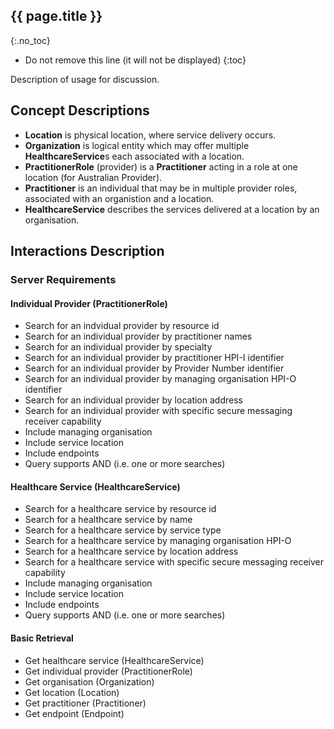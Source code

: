 ## {{ page.title }}
{:.no_toc}

<!-- TOC -->

* Do not remove this line (it will not be displayed)
{:toc}

Description of usage for discussion.

## Concept Descriptions

* **Location** is physical location, where service delivery occurs.
* **Organization** is logical entity which may offer multiple **HealthcareService**s each associated with a location.
* **PractitionerRole** (provider) is a **Practitioner** acting in a role at one location (for Australian Provider).
* **Practitioner** is an individual that may be in multiple provider roles, associated with an organistion and a location.
* **HealthcareService** describes the services delivered at a location by an organisation.


## Interactions Description

### Server Requirements

#### Individual Provider (PractitionerRole)
* Search for an indvidual provider by resource id
* Search for an individual provider by practitioner names
* Search for an individual provider by specialty
* Search for an individual provider by practitioner HPI-I identifier
* Search for an individual provider by Provider Number identifier
* Search for an individual provider by managing organisation HPI-O identifier
* Search for an individual provider by location address
* Search for an individual provider with specific secure messaging receiver capability
* Include managing organisation
* Include service location
* Include endpoints
* Query supports AND (i.e. one or more searches)



#### Healthcare Service (HealthcareService)
* Search for a healthcare service by resource id
* Search for a healthcare service by name
* Search for a healthcare service by service type
* Search for a healthcare service by managing organisation HPI-O
* Search for a healthcare service by location address
* Search for a healthcare service with specific secure messaging receiver capability
* Include managing organisation
* Include service location
* Include endpoints
* Query supports AND (i.e. one or more searches)



#### Basic Retrieval
* Get healthcare service (HealthcareService)
* Get individual provider (PractitionerRole)
* Get organisation (Organization)
* Get location (Location)
* Get practitioner (Practitioner)
* Get endpoint (Endpoint)






